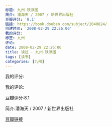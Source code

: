 ```yaml
---
标题: 九州·铁浮图
简介: 潘海天 / 2007 / 新世界出版社
豆瓣评分: '8.1'
链接: https://book.douban.com/subject/2040824/
创建时间: '2008-02-29 22:26:06'
我的评分:
标签: 九州
评论:
date: 2008-02-29 22:26:06
title: 读过 - 九州·铁浮图
tags: [读书]
categories: [九州]
---
```


我的评分:

我的评论:

豆瓣评分:8.1

简介:潘海天 / 2007 / 新世界出版社

[豆瓣链接](https://book.douban.com/subject/2040824/)

